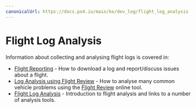 ```yaml
---
canonicalUrl: https://docs.px4.io/main/ko/dev_log/flight_log_analysis
---
```


# Flight Log Analysis

Information about collecting and analysing flight logs is covered in:

- [Flight Reporting](https://docs.px4.io/en/getting_started/flight_reporting.html) - How to download a log and report/discuss issues about a flight.
- [Log Analysis using Flight Review](https://docs.px4.io/en/log/flight_review.html) - How to analyse many common vehicle problems using the [Flight Review](https://logs.px4.io/) online tool.
- [Flight Log Analysis](https://docs.px4.io/en/log/flight_log_analysis.html) - Introduction to flight analysis and links to a number of analysis tools.

